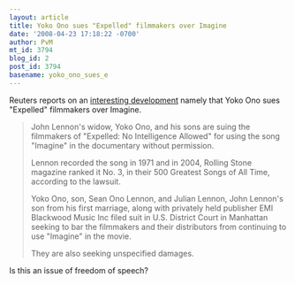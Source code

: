 ```yaml
---
layout: article
title: Yoko Ono sues "Expelled" filmmakers over Imagine
date: '2008-04-23 17:18:22 -0700'
author: PvM
mt_id: 3794
blog_id: 2
post_id: 3794
basename: yoko_ono_sues_e
---
```

Reuters reports on an [interesting development](http://www.reuters.com/article/musicNews/idUSN2320158220080423) namely that Yoko Ono sues "Expelled" filmmakers over Imagine.

> John Lennon's widow, Yoko Ono, and his sons are suing the filmmakers of "Expelled: No Intelligence Allowed" for using the song "Imagine" in the documentary without permission.
> 
> Lennon recorded the song in 1971 and in 2004, Rolling Stone magazine ranked it No. 3, in their 500 Greatest Songs of All Time, according to the lawsuit.
> 
> Yoko Ono, son, Sean Ono Lennon, and Julian Lennon, John Lennon's son from his first marriage, along with privately held publisher EMI Blackwood Music Inc filed suit in U.S. District Court in Manhattan seeking to bar the filmmakers and their distributors from continuing to use "Imagine" in the movie.
> 
> They are also seeking unspecified damages.

Is this an issue of freedom of speech?
